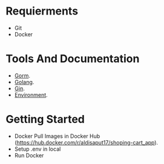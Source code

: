 # Requierments

- Git
- Docker

# Tools And Documentation

- [Gorm](https://gorm.io/).
- [Golang](https://go.dev/).
- [Gin](https://gin-gonic.com/).
- [Environment](https://github.com/joho/godotenv).

# Getting Started

- Docker Pull Images in Docker Hub (https://hub.docker.com/r/aldisaput17/shoping-cart_app).
- Setup .env in local 
- Run Docker